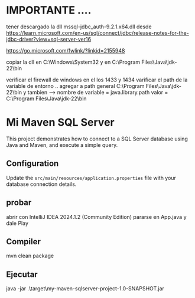 # IMPORTANTE ....
tener descargado la dll mssql-jdbc_auth-9.2.1.x64.dll desde 
https://learn.microsoft.com/en-us/sql/connect/jdbc/release-notes-for-the-jdbc-driver?view=sql-server-ver16


https://go.microsoft.com/fwlink/?linkid=2155948

copiar la dll en 
C:\Windows\System32 
y en 
C:\Program Files\Java\jdk-22\bin

verificar el firewall de windows en el los  1433 y 1434 
varificar el path de la variable de entorno .. agregar a path general C:\Program Files\Java\jdk-22\bin y tambien -->
nombre de variable = java.library.path 
valor = C:\Program Files\Java\jdk-22\bin

# Mi Maven SQL Server 

This project demonstrates how to connect to a SQL Server database using Java and Maven, and execute a simple query.

## Configuration

Update the `src/main/resources/application.properties` file with your database connection details.

## probar

abrir con  IntelliJ IDEA 2024.1.2 (Community Edition) pararse en App.java y dale Play


## Compiler 
mvn clean package

## Ejecutar
java -jar .\target\my-maven-sqlserver-project-1.0-SNAPSHOT.jar



